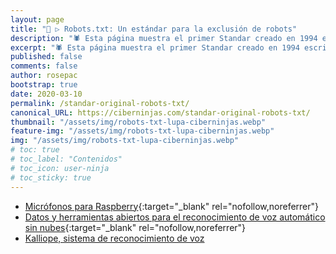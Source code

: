 ```yaml
---
layout: page
title: "🤖 ▷ Robots.txt: Un estándar para la exclusión de robots"
description: "🕷 Esta página muestra el primer Standar creado en 1994 escrito por Martijn Koster"
excerpt: "🕷 Esta página muestra el primer Standar creado en 1994 escrito por Martijn Koster"
published: false
comments: false
author: rosepac
bootstrap: true
date: 2020-03-10
permalink: /standar-original-robots-txt/
canonical_URL: https://ciberninjas.com/standar-original-robots-txt/
thumbnail: "/assets/img/robots-txt-lupa-ciberninjas.webp"
feature-img: "/assets/img/robots-txt-lupa-ciberninjas.webp"
img: "/assets/img/robots-txt-lupa-ciberninjas.webp"
# toc: true
# toc_label: "Contenidos"
# toc_icon: user-ninja
# toc_sticky: true
---
```


* [Micrófonos para Raspberry](https://respeaker.io/6_mic_array/){:target="_blank" rel="nofollow,noreferrer"}
* [Datos y herramientas abiertos para el reconocimiento de voz automático sin nubes](https://github.com/gooofy/zamia-speech#zamia-speech){:target="_blank" rel="nofollow,noreferrer"}
* [Kalliope, sistema de reconocimiento de voz](https://github.com/kalliope-project/kalliope)